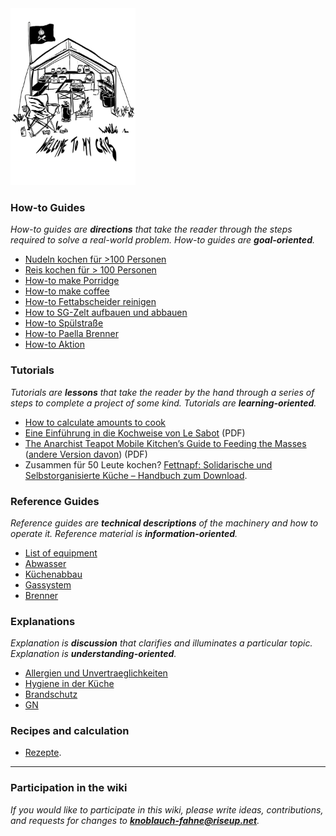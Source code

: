 <img src="./wiki/images/KF_Welcome.png" alt="Welcome" width="200"/>



### How-to Guides

*How-to guides are **directions** that take the reader through the steps required to solve a real-world problem. How-to guides are **goal-oriented**.*

* [Nudeln kochen für >100 Personen](wiki/howtos/nudeln)
* [Reis kochen für > 100 Personen](wiki/howtos/reis)
* [How-to make Porridge](wiki/howtos/porridge)
* [How-to make coffee](wiki/howtos/coffee)
* [How-to Fettabscheider reinigen](wiki/Abwasser)
* [How to SG-Zelt aufbauen und abbauen]()
* [How-to Spülstraße](wiki/spuelstrasse)
* [How-to Paella Brenner](wiki/howtos/paella-pfanne)
* [How-to Aktion](wiki/AktionsToDo)

### Tutorials

*Tutorials are **lessons** that take the reader by the hand through a series of steps to complete a project of some kind. Tutorials are **learning-oriented**.*

* [How to calculate amounts to cook](wiki/Mengenkalkulation)
* [Eine Einführung in die Kochweise von Le Sabot](wiki/resources/saboschuere_GE_may2010.pdf) (PDF)
* [The Anarchist Teapot Mobile Kitchen’s Guide to Feeding the Masses](wiki/resources/guide-to-mass-catering.pdf) ([andere Version davon](wiki/resources/anarchist-teapot-mobile-kitchen-the-anarchist-teapot-mobile-kitchen-s-guide-to-feeding-the-mass.pdf)) (PDF)
* Zusammen für 50 Leute kochen? [Fettnapf: Solidarische und Selbstorganisierte Küche – Handbuch zum Download](wiki/resources/Fettnapf2016.pdf).

### Reference Guides

*Reference guides are **technical descriptions** of the machinery and how to operate it. Reference material is **information-oriented**.*

* [List of equipment](wiki/Inventar)
* [Abwasser](wiki/Abwasser)
* [Küchenabbau](wiki/Kuechenabbau)
* [Gassystem]()
* [Brenner]()

### Explanations

*Explanation is **discussion** that clarifies and illuminates a particular topic. Explanation is **understanding-oriented**.*

* [Allergien und Unvertraeglichkeiten](wiki/Allergien%20und%20Unvertraeglichkeiten)
* [Hygiene in der Küche](wiki/Hygiene)
* [Brandschutz](wiki/Brandschutz)
* [GN](wiki/GN_1mal1)

### Recipes and calculation

* [Rezepte](wiki/Rezepte).

***
### Participation in the wiki

*If you would like to participate in this wiki, please write ideas, contributions, and requests for changes to **knoblauch-fahne@riseup.net**.*

